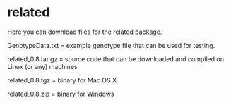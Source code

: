 related
=======

Here you can download files for the related package.

GenotypeData.txt = example genotype file that can be used for testing.

related_0.8.tar.gz = source code that can be downloaded and compiled on Linux (or any) machines

related_0.8.tgz = binary for Mac OS X

related_0.8.zip = binary for Windows
